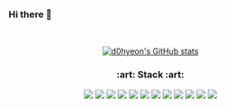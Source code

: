 ### Hi there 👋
<br/>
<p align="center">
  <a href="https://github.com/anuraghazra/github-readme-stats" target="_blank" noreferrer noopner>
    <img src="https://github-readme-stats.vercel.app/api?username=d0hyeon" alt="d0hyeon's GitHub stats" title="d0hyeon's GitHub stats" />
  </a>
</p>

<h3 align="center">  :art: Stack :art: </h3>
<p align="center">
  <img src="https://img.shields.io/badge/Next.js-000000?style=flat-square&logo=next.js&logoColor=white"/>
  <img src="https://img.shields.io/badge/Apollo-311C87?style=flat-square&logo=react&logoColor=white"/>
  <img src="https://img.shields.io/badge/Typescript-3178C6?style=flat-square&logo=typescript&logoColor=white"/>
  <img src="https://img.shields.io/badge/React-61DAFB?style=flat-square&logo=react&logoColor=black"/>
  <img src="https://img.shields.io/badge/Webpack-8DD6F9?style=flat-square&logo=react&logoColor=black"/>
  <img src="https://img.shields.io/badge/Redux-764ABC?style=flat-square&logo=react&logoColor=white"/>
  <img src="https://img.shields.io/badge/Rollup-EC4A3F?style=flat-square&logo=react&logoColor=white"/>
  <img src="https://img.shields.io/badge/StyledComponent-DB7093?style=flat-square&logo=react&logoColor=white"/>
  <img src="https://img.shields.io/badge/Css-1572B6?style=flat-square&logo=css3&logoColor=white"/>
  <img src="https://img.shields.io/badge/HTML-E34F26?style=flat-square&logo=html5&logoColor=white"/>
  <img src="https://img.shields.io/badge/Javascript-F7DF1E?style=flat-square&logo=javascript&logoColor=white"/>
  <a href="https://www.instagram.com/od_nh/" target="_blank" noreferrer noopner>
    <img src="https://img.shields.io/badge/Instagram-E4405F?style=flat-square&logo=instagram&logoColor=white"/>
  </a>
</p>

<!--
**d0hyeon/d0hyeon** is a ✨ _special_ ✨ repository because its `README.md` (this file) appears on your GitHub profile.

Here are some ideas to get you started:

- 🔭 I’m currently working on ...
- 🌱 I’m currently learning ...
- 👯 I’m looking to collaborate on ...
- 🤔 I’m looking for help with ...
- 💬 Ask me about ...
- 📫 How to reach me: ...
- 😄 Pronouns: ...
- ⚡ Fun fact: ...
-->
